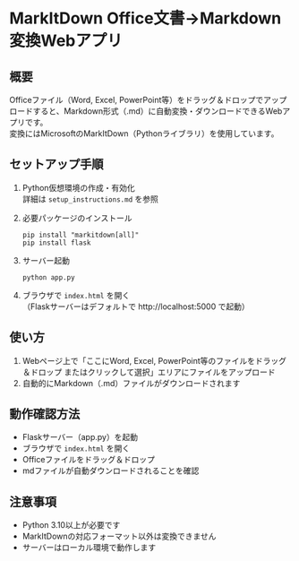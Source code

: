 # MarkItDown Office文書→Markdown変換Webアプリ

## 概要
Officeファイル（Word, Excel, PowerPoint等）をドラッグ＆ドロップでアップロードすると、Markdown形式（.md）に自動変換・ダウンロードできるWebアプリです。  
変換にはMicrosoftのMarkItDown（Pythonライブラリ）を使用しています。

## セットアップ手順

1. Python仮想環境の作成・有効化  
   詳細は `setup_instructions.md` を参照

2. 必要パッケージのインストール
   ```
   pip install "markitdown[all]"
   pip install flask
   ```

3. サーバー起動
   ```
   python app.py
   ```

4. ブラウザで `index.html` を開く  
   （Flaskサーバーはデフォルトで http://localhost:5000 で起動）

## 使い方

1. Webページ上で「ここにWord, Excel, PowerPoint等のファイルをドラッグ＆ドロップ またはクリックして選択」エリアにファイルをアップロード
2. 自動的にMarkdown（.md）ファイルがダウンロードされます

## 動作確認方法

- Flaskサーバー（app.py）を起動
- ブラウザで `index.html` を開く
- Officeファイルをドラッグ＆ドロップ
- mdファイルが自動ダウンロードされることを確認

## 注意事項

- Python 3.10以上が必要です
- MarkItDownの対応フォーマット以外は変換できません
- サーバーはローカル環境で動作します
